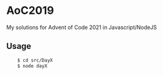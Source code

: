 # AoC2019
My solutions for Advent of Code 2021 in Javascript/NodeJS

## Usage
```bash
	$ cd src/DayX
	$ node dayX
```